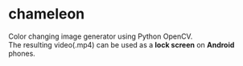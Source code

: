 # chameleon
Color changing image generator using Python OpenCV.\
The resulting video(.mp4) can be used as a **lock screen** on **Android** phones.

